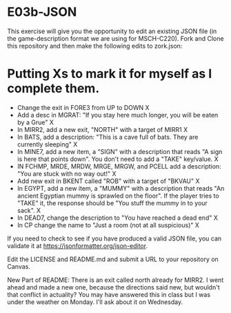# E03b-JSON
This exercise will give you the opportunity to edit an existing JSON file (in the game-description format we are using for MSCH-C220). Fork and Clone this repository and then make the following edits to zork.json:

# Putting Xs to mark it for myself as I complete them.
 - Change the exit in FORE3 from UP to DOWN X
 - Add a desc in MGRAT: "If you stay here much longer, you will be eaten by a Grue" X
 - In MIRR2, add a new exit, "NORTH" with a target of MIRR1 X
 - In BATS, add a description: "This is a cave full of bats. They are currently sleeping" X
 - In MINE7, add a new item, a "SIGN" with a description that reads "A sign is here that points down". You don't need to add a "TAKE" key/value. X
 - IN FCHMP, MRDE, MRDW, MRGE, MRGW, and PCELL add a description: "You are stuck with no way out!" X
 - Add new exit in BKENT called "ROB" with a target of "BKVAU" X
 - In EGYPT, add a new item, a "MUMMY" with a description that reads "An ancient Egyptian mummy is sprawled on the floor". If the player tries to "TAKE" it, the response should be "You stuff the mummy in to your sack". X
 - In DEAD7, change the description to "You have reached a dead end" X
 - In CP change the name to "Just a room (not at all suspicious)"  X
 
If you need to check to see if you have produced a valid JSON file, you can validate it at https://jsonformatter.org/json-editor.

Edit the LICENSE and README.md and submit a URL to your repository on Canvas.

New Part of README:
There is an exit called north already for MIRR2. I went ahead and made a new one, because the directions said new, but wouldn't that conflict in actuality?
You may have answered this in class but I was under the weather on Monday. I'll ask about it on Wednesday. 